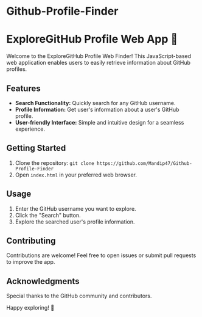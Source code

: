 # Github-Profile-Finder
# ExploreGitHub Profile Web App 🚀

Welcome to the ExploreGitHub Profile Web Finder! This JavaScript-based web application enables users to easily retrieve information about GitHub profiles. 

## Features
- **Search Functionality:** Quickly search for any GitHub username.
- **Profile Information:** Get user's information about a user's GitHub profile.
- **User-friendly Interface:** Simple and intuitive design for a seamless experience.

## Getting Started
1. Clone the repository: `git clone https://github.com/Mandip47/Github-Profile-Finder`
2. Open `index.html` in your preferred web browser.

## Usage
1. Enter the GitHub username you want to explore.
2. Click the "Search" button.
3. Explore the searched user's profile information.

## Contributing
Contributions are welcome! Feel free to open issues or submit pull requests to improve the app.

## Acknowledgments
Special thanks to the GitHub community and contributors.

Happy exploring! 🌟
